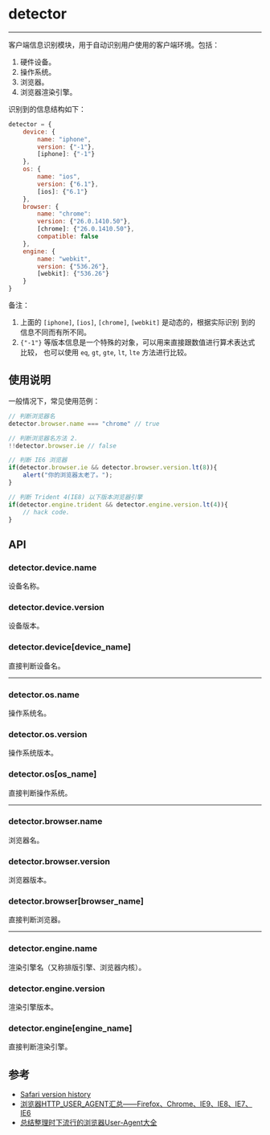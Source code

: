 # detector

---

客户端信息识别模块，用于自动识别用户使用的客户端环境。包括：

1. 硬件设备。
2. 操作系统。
3. 浏览器。
4. 浏览器渲染引擎。

识别到的信息结构如下：

```javascript
detector = {
    device: {
        name: "iphone",
        version: {"-1"},
        [iphone]: {"-1"}
    },
    os: {
        name: "ios",
        version: {"6.1"},
        [ios]: {"6.1"}
    },
    browser: {
        name: "chrome":
        version: {"26.0.1410.50"},
        [chrome]: {"26.0.1410.50"},
        compatible: false
    },
    engine: {
        name: "webkit",
        version: {"536.26"},
        [webkit]: {"536.26"}
    }
}
```

备注：

1. 上面的 `[iphone]`, `[ios]`, `[chrome]`, `[webkit]` 是动态的，根据实际识别
    到的信息不同而有所不同。
1. `{"-1"}` 等版本信息是一个特殊的对象，可以用来直接跟数值进行算术表达式比较，
    也可以使用 `eq`, `gt`, `gte`, `lt`, `lte` 方法进行比较。


## 使用说明

一般情况下，常见使用范例：

```javascript
// 判断浏览器名
detector.browser.name === "chrome" // true

// 判断浏览器名方法 2.
!!detector.browser.ie // false

// 判断 IE6 浏览器
if(detector.browser.ie && detector.browser.version.lt(8)){
    alert("你的浏览器太老了。");
}

// 判断 Trident 4(IE8) 以下版本浏览器引擎
if(detector.engine.trident && detector.engine.version.lt(4)){
    // hack code.
}
```


## API

### detector.device.name

设备名称。

### detector.device.version

设备版本。

### detector.device[device_name]

直接判断设备名。

----

### detector.os.name

操作系统名。

### detector.os.version

操作系统版本。

### detector.os[os_name]

直接判断操作系统。

----

### detector.browser.name

浏览器名。

### detector.browser.version

浏览器版本。

### detector.browser[browser_name]

直接判断浏览器。

----

### detector.engine.name

渲染引擎名（又称排版引擎、浏览器内核）。

### detector.engine.version

渲染引擎版本。

### detector.engine[engine_name]

直接判断渲染引擎。

## 参考

* [Safari version history](http://en.wikipedia.org/wiki/Safari_version_history)
* [浏览器HTTP_USER_AGENT汇总——Firefox、Chrome、IE9、IE8、IE7、IE6](http://www.cnblogs.com/sink_cup/archive/2011/03/15/http_user_agent.html)
* [总结整理时下流行的浏览器User-Agent大全](http://www.360doc.com/content/12/1012/21/7662927_241124973.shtml)
